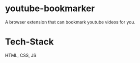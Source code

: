 # youtube-bookmarker
A browser extension that can bookmark youtube videos for you.

# Tech-Stack
HTML, CSS, JS
